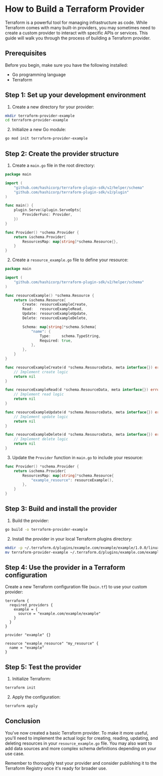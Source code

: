 # How to Build a Terraform Provider

Terraform is a powerful tool for managing infrastructure as code. While Terraform comes with many built-in providers, you may sometimes need to create a custom provider to interact with specific APIs or services. This guide will walk you through the process of building a Terraform provider.

## Prerequisites

Before you begin, make sure you have the following installed:

- Go programming language
- Terraform

## Step 1: Set up your development environment

1. Create a new directory for your provider:

```bash
mkdir terraform-provider-example
cd terraform-provider-example
```

2. Initialize a new Go module:

```bash
go mod init terraform-provider-example
```

## Step 2: Create the provider structure

1. Create a `main.go` file in the root directory:

```go
package main

import (
	"github.com/hashicorp/terraform-plugin-sdk/v2/helper/schema"
	"github.com/hashicorp/terraform-plugin-sdk/v2/plugin"
)

func main() {
	plugin.Serve(&plugin.ServeOpts{
		ProviderFunc: Provider,
	})
}

func Provider() *schema.Provider {
	return &schema.Provider{
		ResourcesMap: map[string]*schema.Resource{},
	}
}
```

2. Create a `resource_example.go` file to define your resource:

```go
package main

import (
	"github.com/hashicorp/terraform-plugin-sdk/v2/helper/schema"
)

func resourceExample() *schema.Resource {
	return &schema.Resource{
		Create: resourceExampleCreate,
		Read:   resourceExampleRead,
		Update: resourceExampleUpdate,
		Delete: resourceExampleDelete,

		Schema: map[string]*schema.Schema{
			"name": {
				Type:     schema.TypeString,
				Required: true,
			},
		},
	}
}

func resourceExampleCreate(d *schema.ResourceData, meta interface{}) error {
	// Implement create logic
	return nil
}

func resourceExampleRead(d *schema.ResourceData, meta interface{}) error {
	// Implement read logic
	return nil
}

func resourceExampleUpdate(d *schema.ResourceData, meta interface{}) error {
	// Implement update logic
	return nil
}

func resourceExampleDelete(d *schema.ResourceData, meta interface{}) error {
	// Implement delete logic
	return nil
}
```

3. Update the `Provider` function in `main.go` to include your resource:

```go
func Provider() *schema.Provider {
	return &schema.Provider{
		ResourcesMap: map[string]*schema.Resource{
			"example_resource": resourceExample(),
		},
	}
}
```

## Step 3: Build and install the provider

1. Build the provider:

```bash
go build -o terraform-provider-example
```

2. Install the provider in your local Terraform plugins directory:

```bash
mkdir -p ~/.terraform.d/plugins/example.com/example/example/1.0.0/linux_amd64
mv terraform-provider-example ~/.terraform.d/plugins/example.com/example/example/1.0.0/linux_amd64/
```

## Step 4: Use the provider in a Terraform configuration

Create a new Terraform configuration file (`main.tf`) to use your custom provider:

```hcl
terraform {
  required_providers {
    example = {
      source = "example.com/example/example"
    }
  }
}

provider "example" {}

resource "example_resource" "my_resource" {
  name = "example"
}
```

## Step 5: Test the provider

1. Initialize Terraform:

```bash
terraform init
```

2. Apply the configuration:

```bash
terraform apply
```

## Conclusion

You've now created a basic Terraform provider. To make it more useful, you'll need to implement the actual logic for creating, reading, updating, and deleting resources in your `resource_example.go` file. You may also want to add data sources and more complex schema definitions depending on your use case.

Remember to thoroughly test your provider and consider publishing it to the Terraform Registry once it's ready for broader use.
